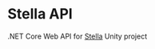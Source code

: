 # Stella API
.NET Core Web API for [Stella] Unity project

[Stella]: https://github.com/antonin-charrier/stella
